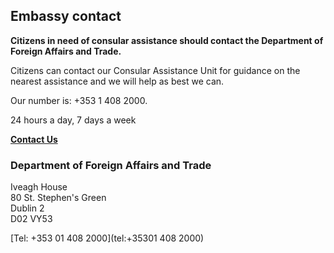 ## Embassy contact

**Citizens in need of consular assistance should contact the Department of Foreign Affairs and Trade.**

Citizens can contact our Consular Assistance Unit for guidance on the nearest assistance and we will help as best we can.

Our number is: +353 1 408 2000.

24 hours a day, 7 days a week

[**Contact Us**](https://www.ireland.ie/en/contactus/)

### Department of Foreign Affairs and Trade

Iveagh House   
80 St. Stephen's Green   
Dublin 2   
D02 VY53

[Tel: +353 01 408 2000](tel:+35301 408 2000)